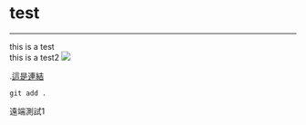 # test
---
this is a test <br>
this is a test2
![](https://encrypted-tbn0.gstatic.com/images?q=tbn:ANd9GcT9jTNzjA80BXyIo9oXcqPUcpBY2XZmyLqTXA&s)

.[這是連結](https://www.google.com/search?sca_esv=94d4f0c429d79829&rlz=1C1GCEA_enTW1094TW1094&sxsrf=AHTn8zqWuHXZGid7HEg8Mrxokaq_JSrttQ:1739603431522&q=github&udm=2&fbs=ABzOT_AGBMogrnfXHu6GxeqSvos9YNXXoqT4M1zPLW-rz66fPSRRdwy50CW7p6jtW9rkXcDI3tfJ2XRO0menCewemOgx3oB1P8gMEQgxYzD64vMWQfDu-JRy6BDVGZn0q3dpT__XJmHbT3N3B-hfu6Oo8QdMvikk3HW06NOAg2jqdeuy2aAmt9YqjYDV6U0KYfwpjfys0mam&sa=X&ved=2ahUKEwjE5Nfkj8WLAxW6nq8BHXcvINIQtKgLegQIGxAB&biw=1745&bih=828&dpr=1.1#vhid=8Sj1mTecF8ol5M&vssid=mosaic)

```
git add .
```
遠端測試1
